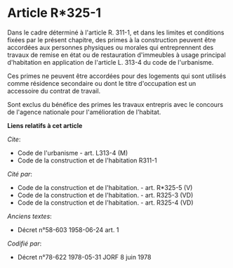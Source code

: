# Article R*325-1

Dans le cadre déterminé à l'article R. 311-1, et dans les limites et conditions fixées par le présent chapitre, des primes à
la construction peuvent être accordées aux personnes physiques ou morales qui entreprennent des travaux de remise en état ou
de restauration d'immeubles à usage principal d'habitation en application de l'article L. 313-4 du code de l'urbanisme.

Ces primes ne peuvent être accordées pour des logements qui sont utilisés comme résidence secondaire ou dont le titre
d'occupation est un accessoire du contrat de travail.

Sont exclus du bénéfice des primes les travaux entrepris avec le concours de l'agence nationale pour l'amélioration de
l'habitat.

**Liens relatifs à cet article**

_Cite_:

  - Code de l'urbanisme - art. L313-4 (M)
  - Code de la construction et de l'habitation R311-1

_Cité par_:

  - Code de la construction et de l'habitation. - art. R*325-5 (V)
  - Code de la construction et de l'habitation. - art. R325-3 (VD)
  - Code de la construction et de l'habitation. - art. R325-4 (VD)

_Anciens textes_:

  - Décret n°58-603 1958-06-24 art. 1

_Codifié par_:

  - Décret n°78-622 1978-05-31 JORF 8 juin 1978

